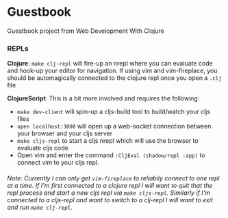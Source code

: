 # Guestbook

Guestbook project from Web Development With Clojure

### REPLs

**Clojure**: `make clj-repl` will fire-up an nrepl where you can evaluate code and hook-up your editor for navigation. If using vim and vim-fireplace, you should be automagically connected to the clojure repl once you open a `.clj` file

**ClojureScript**: This is a bit more involved and requires the following:

-   `make dev-client` will spin-up a cljs-build tool to build/watch your cljs files
-   `open localhost:3000` will open up a web-socket connection between your browser and your cljs server
-   `make cljs-repl` to start a cljs nrepl which will use the browser to evaluate cljs code
-   Open vim and enter the command `:CljEval (shadow/repl :app)` to connect vim to your cljs repl.

###### Note: Currently I can only get `vim-fireplace` to reliabily connect to one repl at a time. If I'm first connected to a clojure repl I will want to quit that the repl process and start a new cljs repl via `make cljs-repl`. Similarly if I'm connected to a cljs-repl and want to switch to a clj-repl I will want to exit and run `make clj-repl`.
